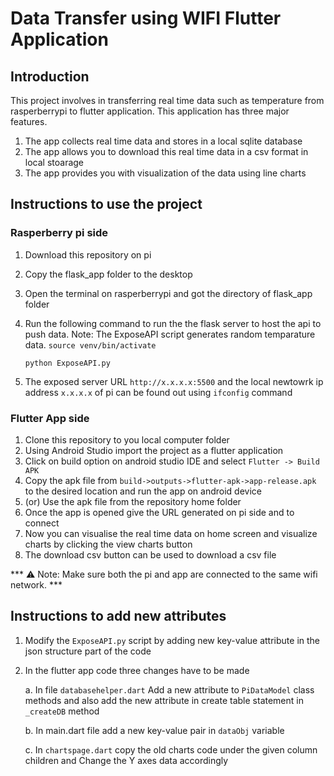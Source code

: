 # Data Transfer using WIFI Flutter Application

## Introduction

This project involves in transferring real time data such as temperature from rasperberrypi to flutter application. This application has three major features.
1. The app collects real time data and stores in a local sqlite database
2. The app allows you to download this real time data in a csv format in local stoarage
3. The app provides you with visualization of the data using line charts

## Instructions to use the project


### Rasperberry pi side

1. Download this repository on pi
2. Copy the flask_app folder to the desktop
3. Open the terminal on rasperberrypi and got the directory of flask_app folder
4. Run the following command to run the the flask server to host the api to push data.
   Note: The ExposeAPI script generates random temparature data.
   ``` source venv/bin/activate ```
   
   ``` python ExposeAPI.py  ```
6. The exposed server URL ``` http://x.x.x.x:5500 ``` and the local newtowrk ip address ```x.x.x.x``` of pi can be found out using ``` ifconfig ``` command
   

### Flutter App side

1. Clone this repository to you local computer folder
2. Using Android Studio import the project as a flutter application
3. Click on build option on android studio IDE and select ```Flutter -> Build APK```
4. Copy the apk file from ```build->outputs->flutter-apk->app-release.apk``` to the desired location and run the app on android device
5. (or) Use the apk file from the repository home folder
6. Once the app is opened give the URL generated on pi side and to connect
7. Now you can visualise the real time data on home screen and visualize charts by clicking the view charts button
8. The download csv button can be used to download a csv file

*** ⚠️ Note: Make sure both the pi and app are connected to the same wifi network.  ***

## Instructions to add new attributes

1. Modify the ```ExposeAPI.py```  script by adding new key-value attribute in the json structure part of the code
2. In the flutter app code three changes have to be made

   a. In file ```databasehelper.dart``` Add a new attribute to ```PiDataModel``` class methods and also add the new attribute in  create table statement in ```_createDB``` method
   
   b. In main.dart file add a new key-value pair in ```dataObj```  variable
   
   c. In ```chartspage.dart``` copy the old charts code under the given column children and Change the Y axes data accordingly

